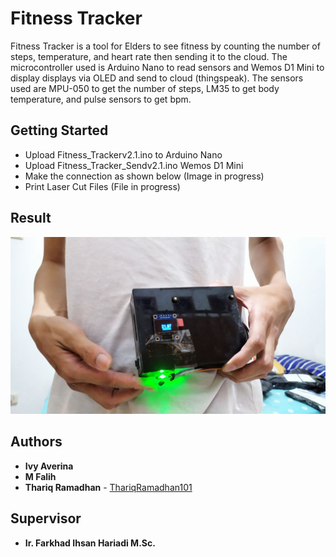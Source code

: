 # Fitness Tracker

Fitness Tracker is a tool for Elders to see fitness by counting the number of steps, temperature, and heart rate then sending it to the cloud. The microcontroller used is Arduino Nano to read sensors and Wemos D1 Mini to display displays via OLED and send to cloud (thingspeak). The sensors used are MPU-050 to get the number of steps, LM35 to get body temperature, and pulse sensors to get bpm.

## Getting Started

- Upload Fitness_Trackerv2.1.ino to Arduino Nano
- Upload Fitness_Tracker_Sendv2.1.ino Wemos D1 Mini
- Make the connection as shown below
(Image in progress)
- Print Laser Cut Files
(File in progress)


## Result

![Result](/Result.jpg)

## Authors

* **Ivy Averina**
* **M Falih**
* **Thariq Ramadhan**  - [ThariqRamadhan101](https://github.com/ThariqRamadhan101)

## Supervisor

* **Ir. Farkhad Ihsan Hariadi M.Sc.**

